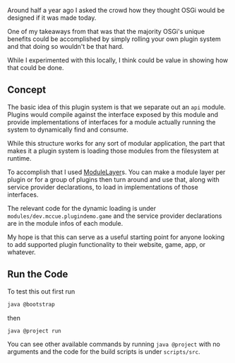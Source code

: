 Around half a year ago I asked the crowd how they thought OSGi would be designed if it was made today.

One of my takeaways from that was that the majority OSGi's unique benefits could be accomplished by simply rolling
your own plugin system and that doing so wouldn't be that hard.

While I experimented with this locally, I think could be value in 
showing how that could be done.

## Concept

The basic idea of this plugin system is that we separate out an `api` module.
Plugins would compile against the interface exposed by this module and provide
implementations of interfaces for a module actually running the system to
dynamically find and consume.

While this structure works for any sort of modular application, the part
that makes it a plugin system is loading those modules from the filesystem at
runtime.

To accomplish that I used [ModuleLayer](https://docs.oracle.com/javase/22/docs/api/java/lang/ModuleLayer.html)s.
You can make a module layer per plugin or for a group of plugins then turn around
and use that, along with service provider declarations, to load in implementations 
of those interfaces.

The relevant code for the dynamic loading is under `modules/dev.mccue.plugindemo.game`
and the service provider declarations are in the module infos of each module.

My hope is that this can serve as a useful starting point for anyone looking
to add supported plugin functionality to their website, game, app, or whatever.

## Run the Code

To test this out first run

```bash 
java @bootstrap
```

then 

```bash 
java @project run
```

You can see other available commands by running `java @project` with no arguments
and the code for the build scripts is under `scripts/src`.